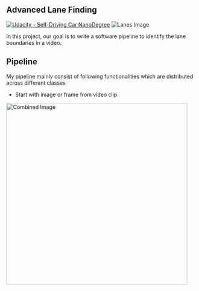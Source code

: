 ## Advanced Lane Finding
[![Udacity - Self-Driving Car NanoDegree](https://s3.amazonaws.com/udacity-sdc/github/shield-carnd.svg)](http://www.udacity.com/drive)
![Lanes Image](./examples/example_output.jpg)

In this project, our goal is to write a software pipeline to identify the lane boundaries in a video.


Pipeline
---
My pipeline mainly consist of following functionalities which are distributed across different classes
* Start with image or frame from video clip
<img src="test_images/straight_lines1.jpg" width="480" alt="Combined Image" />
